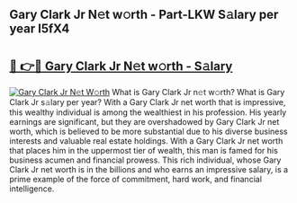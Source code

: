 ## Gary Clark Jr N𝚎t w𝚘rth - Part-LKW S𝚊lary per year l5fX4

# <h2><a href="http://gc0drp.nevu.top/?p=Gary+Clark+Jr">🔗 👉🔴 Gary Clark Jr N𝚎t w𝚘rth - S𝚊lary</a></h2>

[![Gary Clark Jr N𝚎t W𝚘rth](https://i.imgur.com/Oavwk0R.jpeg)](http://gc0drp.nevu.top/?p=Gary+Clark+Jr)
What is Gary Clark Jr n𝚎t w𝚘rth? What is Gary Clark Jr s𝚊lary per year?
With a Gary Clark Jr net worth that is impressive, this wealthy individual is among the wealthiest in his profession. His yearly earnings are significant, but they are overshadowed by Gary Clark Jr net worth, which is believed to be more substantial due to his diverse business interests and valuable real estate holdings. With a Gary Clark Jr net worth that places him in the uppermost tier of wealth, this man is famed for his business acumen and financial prowess. This rich individual, whose Gary Clark Jr net worth is in the billions and who earns an impressive salary, is a prime example of the force of commitment, hard work, and financial intelligence.
